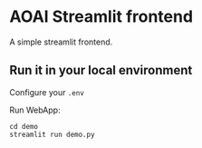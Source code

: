 # AOAI Streamlit frontend

A simple streamlit frontend.

## Run it in your local environment

Configure your `.env`

Run WebApp:
```console
cd demo
streamlit run demo.py
```